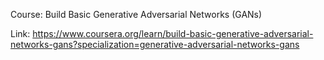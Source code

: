 Course: Build Basic Generative Adversarial Networks (GANs)

Link: https://www.coursera.org/learn/build-basic-generative-adversarial-networks-gans?specialization=generative-adversarial-networks-gans
